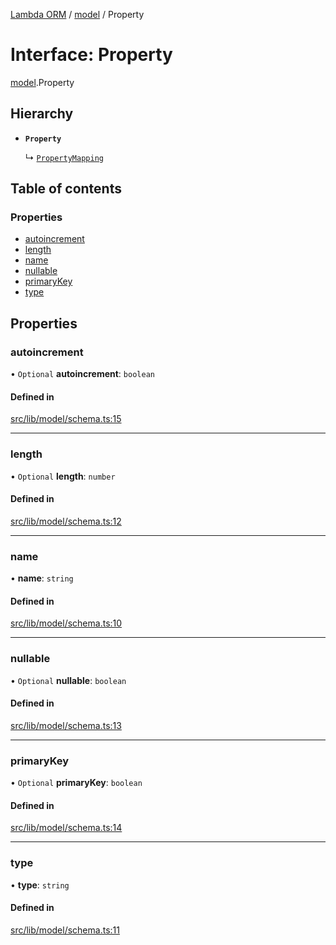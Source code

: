 [Lambda ORM](../README.md) / [model](../modules/model.md) / Property

# Interface: Property

[model](../modules/model.md).Property

## Hierarchy

- **`Property`**

  ↳ [`PropertyMapping`](model.PropertyMapping.md)

## Table of contents

### Properties

- [autoincrement](model.Property.md#autoincrement)
- [length](model.Property.md#length)
- [name](model.Property.md#name)
- [nullable](model.Property.md#nullable)
- [primaryKey](model.Property.md#primarykey)
- [type](model.Property.md#type)

## Properties

### autoincrement

• `Optional` **autoincrement**: `boolean`

#### Defined in

[src/lib/model/schema.ts:15](https://github.com/FlavioLionelRita/lambda-orm/blob/c5c7261/src/lib/model/schema.ts#L15)

___

### length

• `Optional` **length**: `number`

#### Defined in

[src/lib/model/schema.ts:12](https://github.com/FlavioLionelRita/lambda-orm/blob/c5c7261/src/lib/model/schema.ts#L12)

___

### name

• **name**: `string`

#### Defined in

[src/lib/model/schema.ts:10](https://github.com/FlavioLionelRita/lambda-orm/blob/c5c7261/src/lib/model/schema.ts#L10)

___

### nullable

• `Optional` **nullable**: `boolean`

#### Defined in

[src/lib/model/schema.ts:13](https://github.com/FlavioLionelRita/lambda-orm/blob/c5c7261/src/lib/model/schema.ts#L13)

___

### primaryKey

• `Optional` **primaryKey**: `boolean`

#### Defined in

[src/lib/model/schema.ts:14](https://github.com/FlavioLionelRita/lambda-orm/blob/c5c7261/src/lib/model/schema.ts#L14)

___

### type

• **type**: `string`

#### Defined in

[src/lib/model/schema.ts:11](https://github.com/FlavioLionelRita/lambda-orm/blob/c5c7261/src/lib/model/schema.ts#L11)

